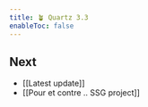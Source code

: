 ```yaml
---
title: 🪴 Quartz 3.3
enableToc: false
---
```



## Next

- [[Latest update]]
- [[Pour et contre .. SSG project]]
